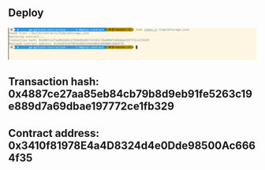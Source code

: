 ## Deploy
![Alt text](./deploy.png?raw=true "Optional Title")

## Transaction hash: 0x4887ce27aa85eb84cb79b8d9eb91fe5263c19e889d7a69dbae197772ce1fb329

## Contract address: 0x3410f81978E4a4D8324d4e0Dde98500Ac6664f35
